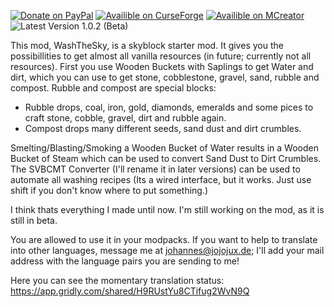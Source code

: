 [![Donate on PayPal](https://img.shields.io/badge/Donate%20on-PayPal-green.svg)](https://www.paypal.com/donate/?hosted_button_id=KRANUFV8QUZPL)
[![Availible on CurseForge](https://img.shields.io/badge/Availible%20on-CurseForge-green.svg)](https://www.curseforge.com/minecraft/mc-mods/washthesky)
[![Availible on MCreator](https://img.shields.io/badge/Availible%20on-MCreator-green.svg)](https://mcreator.net/modification/88937/wash-sky)
![Latest Version 1.0.2 (Beta)](https://img.shields.io/badge/Latest%20version-1.0.2%20(Beta)-green.svg)
 
This mod, WashTheSky, is a skyblock starter mod. It gives you the possibillities to get almost all vanilla resources (in future; currently not all resources). 
First you use Wooden Buckets with Saplings to get Water and dirt, which you can use to get stone, cobblestone, gravel, sand, rubble and compost. 
Rubble and compost are special blocks: 
* Rubble drops, coal, iron, gold, diamonds, emeralds and some pices to craft stone, cobble, gravel, dirt and rubble again. 
* Compost drops many different seeds, sand dust and dirt crumbles. 
 
Smelting/Blasting/Smoking a Wooden Bucket of Water results in a Wooden Bucket of Steam which can be used to convert Sand Dust to Dirt Crumbles. 
The SVBCMT Converter (I'll rename it in later versions) can be used to automate all washing recipes (Its a wired interface, but it works. Just use shift if you don't know where to put something.) 
 
I think thats everything I made until now. I'm still working on the mod, as it is still in beta. 
 
 
You are allowed to use it in your modpacks.
If you want to help to translate into other languages, message me at johannes@jojojux.de; I'll add your mail address with the language pairs you are sending to me!
 
Here you can see the momentary translation status: https://app.gridly.com/shared/H9RUstYu8CTifug2WvN9Q 
